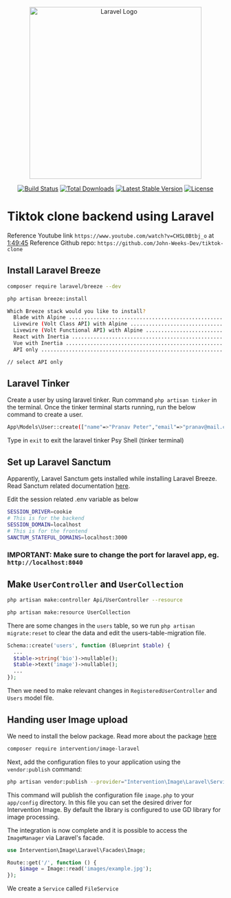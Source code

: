 <p align="center"><a href="https://laravel.com" target="_blank"><img src="https://raw.githubusercontent.com/laravel/art/master/logo-lockup/5%20SVG/2%20CMYK/1%20Full%20Color/laravel-logolockup-cmyk-red.svg" width="400" alt="Laravel Logo"></a></p>

<p align="center">
<a href="https://github.com/laravel/framework/actions"><img src="https://github.com/laravel/framework/workflows/tests/badge.svg" alt="Build Status"></a>
<a href="https://packagist.org/packages/laravel/framework"><img src="https://img.shields.io/packagist/dt/laravel/framework" alt="Total Downloads"></a>
<a href="https://packagist.org/packages/laravel/framework"><img src="https://img.shields.io/packagist/v/laravel/framework" alt="Latest Stable Version"></a>
<a href="https://packagist.org/packages/laravel/framework"><img src="https://img.shields.io/packagist/l/laravel/framework" alt="License"></a>
</p>

# Tiktok clone backend using Laravel

Reference Youtube link `https://www.youtube.com/watch?v=CHSL0Btbj_o` at [1:49:45]()
Reference Github repo: `https://github.com/John-Weeks-Dev/tiktok-clone`

## Install Laravel Breeze

```bash
composer require laravel/breeze --dev

php artisan breeze:install

Which Breeze stack would you like to install?
  Blade with Alpine ...................................................................................... blade  
  Livewire (Volt Class API) with Alpine ............................................................... livewire  
  Livewire (Volt Functional API) with Alpine ............................................... livewire-functional  
  React with Inertia ..................................................................................... react  
  Vue with Inertia ......................................................................................... vue  
  API only ................................................................................................. api

// select API only

```

## Laravel Tinker

Create a user by using laravel tinker. Run command `php artisan tinker` in the terminal. Once the tinker terminal starts running, run the below command to create a user.

```bash
App\Models\User::create(["name"=>"Pranav Peter","email"=>"pranav@mail.com","password"=>bcrypt("123123123")]);
```

Type in `exit` to exit the laravel tinker Psy Shell (tinker terminal)

## Set up Laravel Sanctum

Apparently, Laravel Sanctum gets installed while installing Laravel Breeze. Read Sanctum related documentation [here](https://laravel.com/docs/11.x/sanctum#main-content).

Edit the session related .env variable as below

```bash
SESSION_DRIVER=cookie
# This is for the backend
SESSION_DOMAIN=localhost
# This is for the frontend
SANCTUM_STATEFUL_DOMAINS=localhost:3000
```

### IMPORTANT: Make sure to change the port for laravel app, eg. `http://localhost:8040`

## Make `UserController` and `UserCollection`

```bash
php artisan make:controller Api/UserController --resource

php artisan make:resource UserCollection
```

There are some changes in the `users` table, so we run `php artisan migrate:reset` to clear the data and edit the users-table-migration file.

```php
Schema::create('users', function (Blueprint $table) {
  ...
  $table->string('bio')->nullable();
  $table->text('image')->nullable();
  ...
});
```

Then we need to make relevant changes in `RegisteredUserController` and `Users` model file.

## Handing user Image upload

We need to install the below package. Read more about the package [here](https://image.intervention.io/v3/introduction/frameworks)

```bash
composer require intervention/image-laravel
```

Next, add the configuration files to your application using the `vendor:publish` command:

```bash
php artisan vendor:publish --provider="Intervention\Image\Laravel\ServiceProvider"
```

This command will publish the configuration file `image.php` to your `app/config` directory. In this file you can set the desired driver for Intervention Image. By default the library is configured to use GD library for image processing.

The integration is now complete and it is possible to access the `ImageManager` via Laravel's facade.

```php
use Intervention\Image\Laravel\Facades\Image;

Route::get('/', function () {
    $image = Image::read('images/example.jpg');
});
```

We create a `Service` called `FileService`